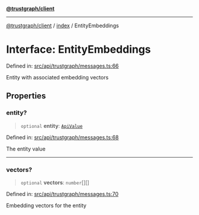 [**@trustgraph/client**](../../README.md)

***

[@trustgraph/client](../../README.md) / [index](../README.md) / EntityEmbeddings

# Interface: EntityEmbeddings

Defined in: [src/api/trustgraph/messages.ts:66](https://github.com/trustgraph-ai/trustgraph-ts-client/blob/4700024d623d01d40c50072d60c021f3b6c60b54/src/api/trustgraph/messages.ts#L66)

Entity with associated embedding vectors

## Properties

### entity?

> `optional` **entity**: [`ApiValue`](ApiValue.md)

Defined in: [src/api/trustgraph/messages.ts:68](https://github.com/trustgraph-ai/trustgraph-ts-client/blob/4700024d623d01d40c50072d60c021f3b6c60b54/src/api/trustgraph/messages.ts#L68)

The entity value

***

### vectors?

> `optional` **vectors**: `number`[][]

Defined in: [src/api/trustgraph/messages.ts:70](https://github.com/trustgraph-ai/trustgraph-ts-client/blob/4700024d623d01d40c50072d60c021f3b6c60b54/src/api/trustgraph/messages.ts#L70)

Embedding vectors for the entity
